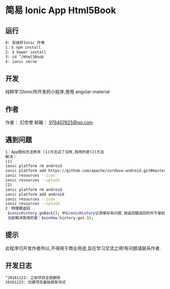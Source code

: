 简易 Ionic App Html5Book 
========================

## 运行
```bash
0: 安装好Ionic 环境
1：$ npm install
2: $ bower install 
3: cd ^/Html5Book
4: ionic serve 
```

## 开发
纯粹学习Ionic所开发的小程序,使用 angular-material

## 作者
作者： 幻空使
邮箱： 976407825@qq.com

## 遇到问题
```bash
1：App图标无法修改 (1)方法试了没用,我用的是(2)方法
解决：
(1) 
ionic platform rm android
ionic platform add https://github.com/apache/cordova-android.git#master
ionic resources --icon
ionic resources --splash
(2)
ionic platform rm android
ionic platform add android
ionic resources --icon
ionic resources --splash
2：物理键返回
 $ionicHistory.goBack(); 中$ionicHistory记录缓存有问题,按返回键返回的并不是前一页面.了解$ionicHistory机制后再调整.
 当前解决我用的是：$window.history.go(-1);
```

## 提示
此程序归开发作者所以,不得用于商业用途,旨在学习交流之用!有问题请联系作者.

## 开发日志
```bash
^20161123: 之前项目全部删除
20161123: 创建项目基础框架测试
```